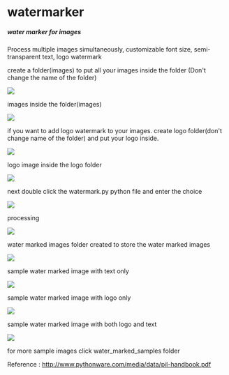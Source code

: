 watermarker
===========

##### water marker for images

Process multiple images simultaneously, customizable font size, semi-transparent text, logo watermark

create a folder(images) to  put all your images inside the folder (Don't change the name of the folder)

<img src = "https://raw.githubusercontent.com/bhaskar4n/watermarker/master/screen%20shots/one.PNG"/>

images inside the folder(images)

<img src ="https://raw.githubusercontent.com/bhaskar4n/watermarker/master/screen%20shots/two.PNG"/>

if you want to add logo watermark to your images. create logo folder(don't change name of the folder) and put your logo inside.

<img src = "https://raw.githubusercontent.com/bhaskar4n/watermarker/master/screen%20shots/15.PNG"/>

logo image inside the logo folder

<img src = "https://raw.githubusercontent.com/bhaskar4n/watermarker/master/screen%20shots/16.PNG"/>

next double click the watermark.py python file and enter the choice

<img src = "https://raw.githubusercontent.com/bhaskar4n/watermarker/master/screen%20shots/10.PNG"/>

processing 

<img src = "https://raw.githubusercontent.com/bhaskar4n/watermarker/master/screen%20shots/five.PNG"/>

water marked images folder created to store the water marked images

<img src = "https://raw.githubusercontent.com/bhaskar4n/watermarker/master/screen%20shots/six.PNG"/>

sample water marked image with text only 

<img src = "https://raw.githubusercontent.com/bhaskar4n/watermarker/master/screen%20shots/seven.PNG"/>

sample water marked image with logo only

<img src = "https://raw.githubusercontent.com/bhaskar4n/watermarker/master/screen%20shots/11.PNG"/>

sample water marked image with both logo and text

<img src = "https://raw.githubusercontent.com/bhaskar4n/watermarker/master/screen%20shots/12.PNG"/>


for more sample images click water_marked_samples folder

Reference : http://www.pythonware.com/media/data/pil-handbook.pdf
